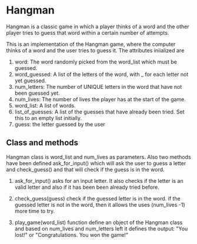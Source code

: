 # Hangman
Hangman is a classic game in which a player thinks of a word and the other player tries to guess that word within a certain number of attempts.

This is an implementation of the Hangman game, where the computer thinks of a word and the user tries to guess it. 
The attributes iniialized are 
1. word: The word randomly picked from the word_list which must be guessed. 
2. word_guessed: A list of the letters of the word, with _ for each letter not yet guessed. 
3. num_letters: The number of UNIQUE letters in the word that have not been guessed yet.
4. num_lives: The number of lives the player has at the start of the game.
5. word_list: A list of words.
6. list_of_guesses: A list of the guesses that have already been tried. Set this to an empty list initially.
7. guess: the letter guessed by the user
## Class and methods
Hangman class is word_list and num_lives as parameters. 
Also two methods have been defined ask_for_input() which will ask the user to guess a letter and check_guess() and that will check if the guess is in the word.
1. ask_for_input() asks for an input letter. It also checks if the letter is an valid letter and also if it has been been already tried before.
2. check_guess(guess) check if the guessed letter is in the word. if the guessed letter is not in the word, then it allows the uses (num_lives -1) more time to try. 

3. play_game(word_list) function define an object of the Hangman class and based on num_lives and num_letters left it defines the output:
"You lost!" or "Congratulations. You won the game!"

